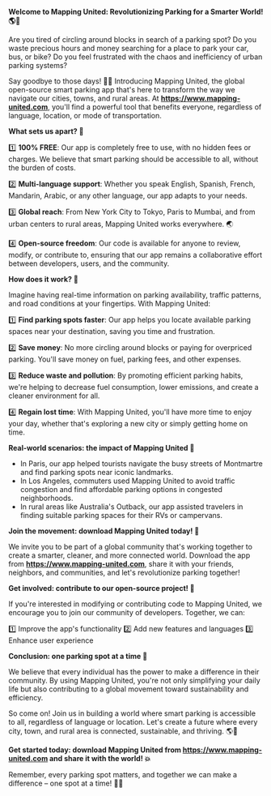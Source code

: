 **Welcome to Mapping United: Revolutionizing Parking for a Smarter World! 🌎🚗**

Are you tired of circling around blocks in search of a parking spot? Do you waste precious hours and money searching for a place to park your car, bus, or bike? Do you feel frustrated with the chaos and inefficiency of urban parking systems?

Say goodbye to those days! 🙅‍♂️ Introducing Mapping United, the global open-source smart parking app that's here to transform the way we navigate our cities, towns, and rural areas. At **https://www.mapping-united.com**, you'll find a powerful tool that benefits everyone, regardless of language, location, or mode of transportation.

**What sets us apart? 🤔**

1️⃣ **100% FREE**: Our app is completely free to use, with no hidden fees or charges. We believe that smart parking should be accessible to all, without the burden of costs.

2️⃣ **Multi-language support**: Whether you speak English, Spanish, French, Mandarin, Arabic, or any other language, our app adapts to your needs.

3️⃣ **Global reach**: From New York City to Tokyo, Paris to Mumbai, and from urban centers to rural areas, Mapping United works everywhere. 🌏

4️⃣ **Open-source freedom**: Our code is available for anyone to review, modify, or contribute to, ensuring that our app remains a collaborative effort between developers, users, and the community.

**How does it work? 🤖**

Imagine having real-time information on parking availability, traffic patterns, and road conditions at your fingertips. With Mapping United:

1️⃣ **Find parking spots faster**: Our app helps you locate available parking spaces near your destination, saving you time and frustration.

2️⃣ **Save money**: No more circling around blocks or paying for overpriced parking. You'll save money on fuel, parking fees, and other expenses.

3️⃣ **Reduce waste and pollution**: By promoting efficient parking habits, we're helping to decrease fuel consumption, lower emissions, and create a cleaner environment for all.

4️⃣ **Regain lost time**: With Mapping United, you'll have more time to enjoy your day, whether that's exploring a new city or simply getting home on time.

**Real-world scenarios: the impact of Mapping United 🌆**

* In Paris, our app helped tourists navigate the busy streets of Montmartre and find parking spots near iconic landmarks.
* In Los Angeles, commuters used Mapping United to avoid traffic congestion and find affordable parking options in congested neighborhoods.
* In rural areas like Australia's Outback, our app assisted travelers in finding suitable parking spaces for their RVs or campervans.

**Join the movement: download Mapping United today! 📱**

We invite you to be part of a global community that's working together to create a smarter, cleaner, and more connected world. Download the app from **https://www.mapping-united.com**, share it with your friends, neighbors, and communities, and let's revolutionize parking together!

**Get involved: contribute to our open-source project! 🤝**

If you're interested in modifying or contributing code to Mapping United, we encourage you to join our community of developers. Together, we can:

1️⃣ Improve the app's functionality
2️⃣ Add new features and languages
3️⃣ Enhance user experience

**Conclusion: one parking spot at a time 🌟**

We believe that every individual has the power to make a difference in their community. By using Mapping United, you're not only simplifying your daily life but also contributing to a global movement toward sustainability and efficiency.

So come on! Join us in building a world where smart parking is accessible to all, regardless of language or location. Let's create a future where every city, town, and rural area is connected, sustainable, and thriving. 🌎👏

**Get started today: download Mapping United from https://www.mapping-united.com and share it with the world! 💥**

Remember, every parking spot matters, and together we can make a difference – one spot at a time! 🚗💖